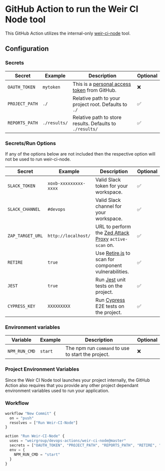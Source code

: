# GitHub Action to run the Weir CI Node tool

This GitHub Action utilizes the internal-only [weir-ci-node](https://developers.weir/docs/guides/node/weir-ci-node-guide.html) tool.

## Configuration

### Secrets

|Secret|Example|Description|Optional|
|---|---|---|---|
|`OAUTH_TOKEN`|`mytoken`|This is a [personal access token](https://github.com/settings/tokens) from GitHub.|❌|
|`PROJECT_PATH`|`./`|Relative path to your project root. Defaults to `./`|✅|
|`REPORTS_PATH`|`./results/`|Relative path to store results. Defaults to `./results/`|✅|

### Secrets/Run Options

If any of the options below are not included then the respective option will not be used to run weir-ci-node.

|Secret|Example|Description|Optional|
|---|---|---|---|
|`SLACK_TOKEN`|`xoxb-xxxxxxxxx-xxxx`|Valid Slack token for your workspace.|✅|
|`SLACK_CHANNEL`|`#devops`|Valid Slack channel for your workspace.|✅|
|`ZAP_TARGET_URL`|`http://localhost/`|URL to perform the [Zed Attack Proxy](https://developers.weir/docs/guides/zap-guide.html) `active-scan` on.|✅|
|`RETIRE`|`true`|Use [Retire.js](https://retirejs.github.io/retire.js/) to scan for component vulnerabilities.|✅|
|`JEST`|`true`|Run [Jest](https://jestjs.io/) unit tests on the project.|✅|
|`CYPRESS_KEY`|`XXXXXXXXX`|Run [Cypress](https://cypress.io) E2E tests on the project.|✅|

### Environment variables

|Variable|Example|Description|Optional|
|---|---|---|---|
|`NPM_RUN_CMD`|`start`|The npm run `command` to use to start the project.|❌|

### Project Environment Variables

Since the Weir CI Node tool launches your project internally, the GitHub Action also requires that you provide any other project dependant environment variables used to run your application.

### Workflow

```javascript
workflow "New Commit" {
  on = "push"
  resolves = ["Run Weir-CI-Node"]
}

action "Run Weir-CI-Node" {
  uses = "weirgroup/devops-actions/weir-ci-node@master"
  secrets = ["OAUTH_TOKEN", "PROJECT_PATH", "REPORTS_PATH", "RETIRE", "SLACK_CHANNEL", "SLACK_TOKEN" "ZAP_TARGET_URL"]
  env = {
    NPM_RUN_CMD = "start"
  }
}
```
